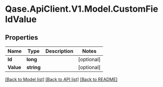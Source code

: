# Qase.ApiClient.V1.Model.CustomFieldValue

## Properties

Name | Type | Description | Notes
------------ | ------------- | ------------- | -------------
**Id** | **long** |  | [optional] 
**Value** | **string** |  | [optional] 

[[Back to Model list]](../../README.md#documentation-for-models) [[Back to API list]](../../README.md#documentation-for-api-endpoints) [[Back to README]](../../README.md)

